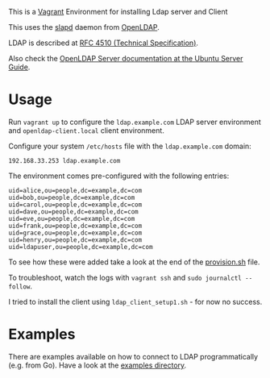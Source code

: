 This is a [Vagrant](https://www.vagrantup.com/) Environment for installing Ldap server and Client

This uses the [slapd](http://www.openldap.org/software/man.cgi?query=slapd) daemon from [OpenLDAP](http://www.openldap.org/).

LDAP is described at [RFC 4510 (Technical Specification)](https://tools.ietf.org/html/rfc4510).

Also check the [OpenLDAP Server documentation at the Ubuntu Server Guide](https://help.ubuntu.com/lts/serverguide/openldap-server.html).

# Usage

Run `vagrant up` to configure the `ldap.example.com` LDAP server environment and `openldap-client.local` client environment.

Configure your system `/etc/hosts` file with the `ldap.example.com` domain:

    192.168.33.253 ldap.example.com

The environment comes pre-configured with the following entries:

    uid=alice,ou=people,dc=example,dc=com
    uid=bob,ou=people,dc=example,dc=com
    uid=carol,ou=people,dc=example,dc=com
    uid=dave,ou=people,dc=example,dc=com
    uid=eve,ou=people,dc=example,dc=com
    uid=frank,ou=people,dc=example,dc=com
    uid=grace,ou=people,dc=example,dc=com
    uid=henry,ou=people,dc=example,dc=com
    uid=ldapuser,ou=people,dc=example,dc=com

To see how these were added take a look at the end of the [provision.sh](provision.sh) file.

To troubleshoot, watch the logs with `vagrant ssh` and `sudo journalctl --follow`.


I tried to install the client using `ldap_client_setup1.sh` - for now no success.

# Examples

There are examples available on how to connect to LDAP programmatically (e.g. from Go). Have a look at the [examples directory](examples).
